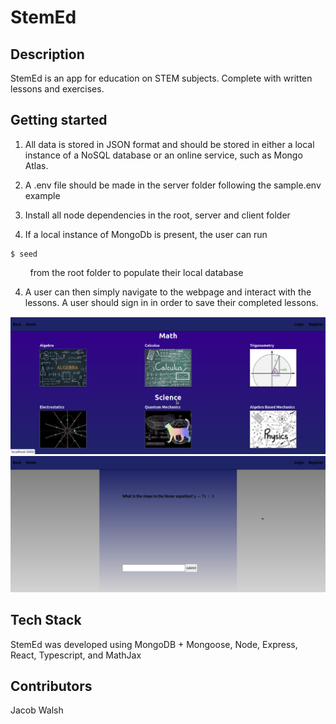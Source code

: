 # StemEd

## Description

StemEd is an app for education on STEM subjects. Complete with written lessons and exercises.

## Getting started

1. All data is stored in JSON format and should be stored in either a local instance of a NoSQL database or an online service, such as Mongo Atlas.

2. A .env file should be made in the server folder following the sample.env example

3. Install all node dependencies in the root, server and client folder

4. If a local instance of MongoDb is present, the user can run 
```console
$ seed 
```
&nbsp;&nbsp;&nbsp;&nbsp;&nbsp;&nbsp;&nbsp;&nbsp;from the root folder to populate their local database

4. A user can then simply navigate to the webpage and interact with the lessons. A user should sign in in order to save their completed lessons.

![Home Page View](assets/homepage.png "Homepage")
![exercise](assets/exercise.png "Exercise")

## Tech Stack

StemEd was developed using MongoDB + Mongoose, Node, Express, React, Typescript, and MathJax

## Contributors

Jacob Walsh